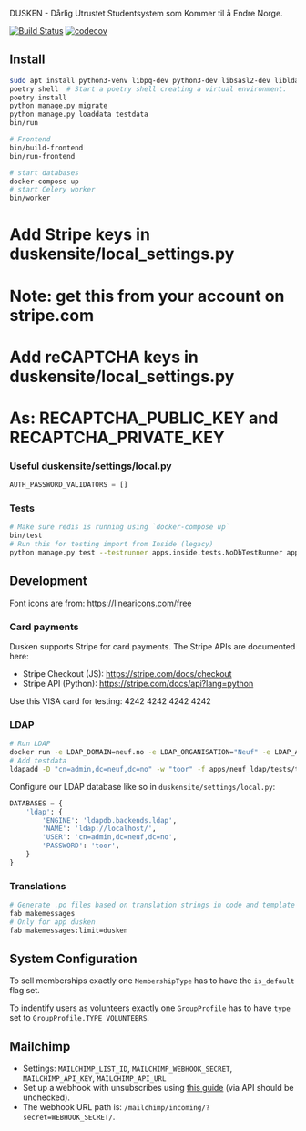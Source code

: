 DUSKEN - Dårlig Utrustet Studentsystem som Kommer til å Endre Norge.

[![Build Status](https://circleci.com/gh/edb-gjengen/dusken.png)](https://circleci.com/gh/edb-gjengen/dusken)
[![codecov](https://codecov.io/gh/edb-gjengen/dusken/branch/master/graph/badge.svg)](https://codecov.io/gh/edb-gjengen/dusken)

## Install

```bash
sudo apt install python3-venv libpq-dev python3-dev libsasl2-dev libldap2-dev libssl-dev ldap-utils redis-server
poetry shell  # Start a poetry shell creating a virtual environment.
poetry install
python manage.py migrate
python manage.py loaddata testdata
bin/run

# Frontend
bin/build-frontend
bin/run-frontend

# start databases
docker-compose up
# start Celery worker
bin/worker
```

# Add Stripe keys in duskensite/local_settings.py
# Note: get this from your account on stripe.com

# Add reCAPTCHA keys in duskensite/local_settings.py
# As: RECAPTCHA_PUBLIC_KEY and RECAPTCHA_PRIVATE_KEY

### Useful duskensite/settings/local.py

```python
AUTH_PASSWORD_VALIDATORS = []
```

### Tests

```bash
# Make sure redis is running using `docker-compose up`
bin/test
# Run this for testing import from Inside (legacy)
python manage.py test --testrunner apps.inside.tests.NoDbTestRunner apps.inside
```
## Development

Font icons are from: https://linearicons.com/free

### Card payments

Dusken supports Stripe for card payments. The Stripe APIs are documented here:

* Stripe Checkout (JS): https://stripe.com/docs/checkout
* Stripe API (Python): https://stripe.com/docs/api?lang=python

Use this VISA card for testing: 4242 4242 4242 4242

### LDAP

```bash
# Run LDAP
docker run -e LDAP_DOMAIN=neuf.no -e LDAP_ORGANISATION="Neuf" -e LDAP_ADMIN_PWD="toor" -p 389:389 -d nikolaik/openldap
# Add testdata
ldapadd -D "cn=admin,dc=neuf,dc=no" -w "toor" -f apps/neuf_ldap/tests/testdata.ldif  # Testdata
```

Configure our LDAP database like so in `duskensite/settings/local.py`:

```python
DATABASES = {
    'ldap': {
        'ENGINE': 'ldapdb.backends.ldap',
        'NAME': 'ldap://localhost/',
        'USER': 'cn=admin,dc=neuf,dc=no',
        'PASSWORD': 'toor',
    }
}
```

### Translations
```bash
# Generate .po files based on translation strings in code and template files
fab makemessages
# Only for app dusken
fab makemessages:limit=dusken
```

## System Configuration

To sell memberships exactly one `MembershipType` has to have the `is_default` flag set.

To indentify users as volunteers exactly one `GroupProfile` has to have `type` set to `GroupProfile.TYPE_VOLUNTEERS`.

## Mailchimp

- Settings: `MAILCHIMP_LIST_ID`, `MAILCHIMP_WEBHOOK_SECRET`, `MAILCHIMP_API_KEY`, `MAILCHIMP_API_URL`
- Set up a webhook with unsubscribes using [this guide](http://kb.mailchimp.com/integrations/api-integrations/how-to-set-up-webhooks) (via API should be unchecked).
- The webhook URL path is: `/mailchimp/incoming/?secret=WEBHOOK_SECRET/`.
